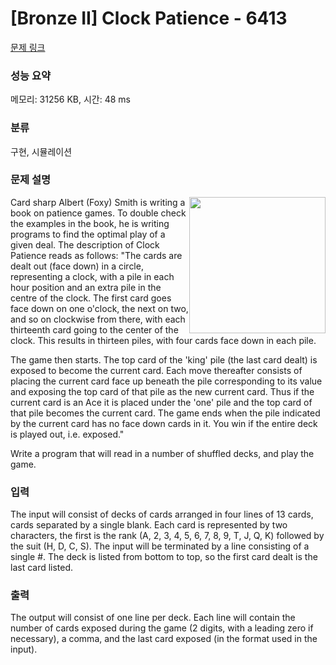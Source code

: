 # [Bronze II] Clock Patience - 6413 

[문제 링크](https://www.acmicpc.net/problem/6413) 

### 성능 요약

메모리: 31256 KB, 시간: 48 ms

### 분류

구현, 시뮬레이션

### 문제 설명

<p><img alt="" src="" style="float:right; height:218px; width:218px">Card sharp Albert (Foxy) Smith is writing a book on patience games. To double check the examples in the book, he is writing programs to find the optimal play of a given deal. The description of Clock Patience reads as follows: "The cards are dealt out (face down) in a circle, representing a clock, with a pile in each hour position and an extra pile in the centre of the clock. The first card goes face down on one o'clock, the next on two, and so on clockwise from there, with each thirteenth card going to the center of the clock. This results in thirteen piles, with four cards face down in each pile.</p>

<p>The game then starts. The top card of the 'king' pile (the last card dealt) is exposed to become the current card. Each move thereafter consists of placing the current card face up beneath the pile corresponding to its value and exposing the top card of that pile as the new current card. Thus if the current card is an Ace it is placed under the 'one' pile and the top card of that pile becomes the current card. The game ends when the pile indicated by the current card has no face down cards in it. You win if the entire deck is played out, i.e. exposed."</p>

<p>Write a program that will read in a number of shuffled decks, and play the game.</p>

### 입력 

 <p>The input will consist of decks of cards arranged in four lines of 13 cards, cards separated by a single blank. Each card is represented by two characters, the first is the rank (A, 2, 3, 4, 5, 6, 7, 8, 9, T, J, Q, K) followed by the suit (H, D, C, S). The input will be terminated by a line consisting of a single #. The deck is listed from bottom to top, so the first card dealt is the last card listed.</p>

### 출력 

 <p>The output will consist of one line per deck. Each line will contain the number of cards exposed during the game (2 digits, with a leading zero if necessary), a comma, and the last card exposed (in the format used in the input).</p>


